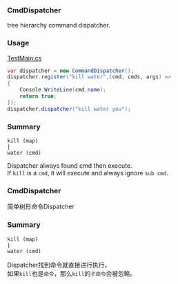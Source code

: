 ﻿### CmdDispatcher
tree hierarchy command dispatcher.

### Usage
[TestMain.cs](CmdDispatcher/Test/TestMain.cs)
```csharp
var dispatcher = new CommandDispatcher();
dispatcher.register("kill water",(cmd, cmds, args) =>
{
    Console.WriteLine(cmd.name);
    return true;
});
dispatcher.dispatcher("kill water you");
```

### Summary
```text
kill (map)
|
water (cmd)
```
Dispatcher always found cmd then execute.  
If `kill` is a `cmd`, it will execute and always ignore `sub cmd`.

### CmdDispatcher
简单树形命令Dispatcher

### Summary
```text
kill (map)
|
water (cmd)
```
Dispatcher找到命令就直接进行执行，  
如果`kill`也是`命令`，那么`kill`的`子命令`会被忽略。